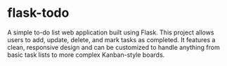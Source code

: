 # flask-todo
A simple to-do list web application built using Flask. This project allows users to add, update, delete, and mark tasks as completed. It features a clean, responsive design and can be customized to handle anything from basic task lists to more complex Kanban-style boards.
